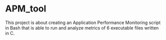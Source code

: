 # APM_tool
This project is about creating an Application Performance Monitoring script in Bash that is able to run and analyze metrics of 6 executable files written in C. 

